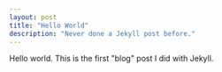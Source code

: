 ```yaml
---
layout: post
title: "Hello World"
description: "Never done a Jekyll post before."
---
```


Hello world. This is the first "blog" post I did with Jekyll.

